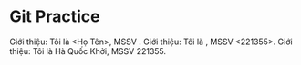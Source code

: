 # Git Practice

Giới thiệu: Tôi là <Họ Tên>, MSSV <MSSV>.
Giới thiệu: Tôi là <Ha Quoc Khoi>, MSSV <221355>.
Giới thiệu: Tôi là Hà Quốc Khởi, MSSV 221355.
